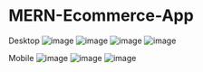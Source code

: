 # MERN-Ecommerce-App

Desktop
![image](https://user-images.githubusercontent.com/16111717/194773098-50186681-d6c1-47c6-8f48-467aabd5b961.png)
![image](https://user-images.githubusercontent.com/16111717/194773161-4038ffed-a397-46e2-a555-5b55cdf8721e.png)
![image](https://user-images.githubusercontent.com/16111717/194773176-1c290249-be48-4943-9690-e5aeec27e139.png)
![image](https://user-images.githubusercontent.com/16111717/194773183-9d2a6895-415b-4906-b3a3-c0a9530a9b1e.png)



Mobile
![image](https://user-images.githubusercontent.com/16111717/194773121-2dd3c644-118b-437d-a139-ce6d5f217031.png)
![image](https://user-images.githubusercontent.com/16111717/194773141-cf1f6b28-1c95-47d6-bac0-c4722326b714.png)
![image](https://user-images.githubusercontent.com/16111717/194773195-98fef0a9-a7fc-43f7-b485-4acd09ccd7e3.png)

